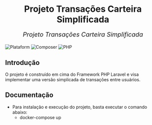 <h1 align="center">Projeto Transações Carteira Simplificada</h1>

<p
    align="center"
    style="
	font-size: 20px;
	font-style: italic;"
>
    Projeto Transações Carteira Simplificada
</p>

![Plataform](https://img.shields.io/static/v1?label=laravel&message=8&style=flat&logo=laravel&color=brightgreen) ![Composer](https://img.shields.io/static/v1?label=composer&message=latest&style=flat&logo=composer&color=brightgreen) ![PHP](https://img.shields.io/static/v1?label=php&message=^8.0&style=flat&color=blue)
## Introdução

O projeto é construído em cima do Framework PHP Laravel e visa implementar uma versão simplicada de 
transações entre usuários.

## Documentação

- Para instalação e execução do projeto, basta executar o comando abaixo:
    - docker-compose up

